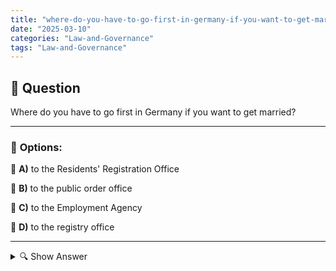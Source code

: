 ```yaml
---
title: "where-do-you-have-to-go-first-in-germany-if-you-want-to-get-married"
date: "2025-03-10"
categories: "Law-and-Governance"
tags: "Law-and-Governance"
---
```


## 📌 **Question**

Where do you have to go first in Germany if you want to get married?



---

### 📝 **Options:**

🔘 **A)** to the Residents' Registration Office

🔘 **B)** to the public order office

🔘 **C)** to the Employment Agency

🔘 **D)** to the registry office

---

<details>
  <summary>🔍 Show Answer</summary>

  <p>
💡  <b>Correct Answer:</b>  d
  </p>
  <p>
    📖<b>Explanation:</b>
    In Germany, marriage is an official process that must be started with the competent authorities. Couples need to prepare certain documents and make an appointment with the right office to register their marriage. Different offices have specific tasks: some take care of the registration of residence, while others are responsible for the legal registration of the marriage. It is important to know which office needs to be contacted first to make the process go smoothly.
  </p>
</details>
